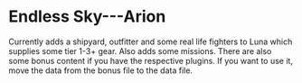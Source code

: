 # Endless Sky---Arion
Currently adds a shipyard, outfitter and some real life fighters to Luna which supplies some tier 1-3+ gear. Also adds some missions.
There are also some bonus content if you have the respective plugins. If you want to use it, move the data from the bonus file to the data file.
